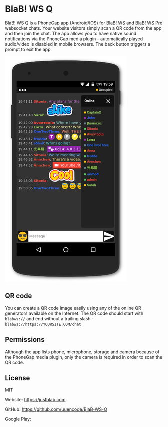 # BlaB! WS Q


BlaB! WS Q is a PhoneGap app (Android/IOS) for [BlaB! WS](https://justblab.com) and [BlaB! WS Pro](https://justblab.com) websocket chats. Your website visitors simply scan a QR code from the app and then join the chat. The app allows you to have native sound notifications via the PhoneGap media plugin - automatically played audio/video is disabled in mobile browsers. The back button triggers a prompt to exit the app.

![Alt text](/bwsq.png "void")

## QR code

You can create a QR code image easily using any of the online QR generators available on the Internet. The QR code should start with `blabws://` and end without a trailing slash - `blabws://https://YOURSITE.COM/chat`


## Permissions

Although the app lists phone, microphone, storage and camera because of the PhoneGap media plugin, only the camera is required in order to scan the QR code.


## License

MIT

Website: https://justblab.com

GitHub: https://github.com/uuencode/BlaB-WS-Q

Google Play: 
